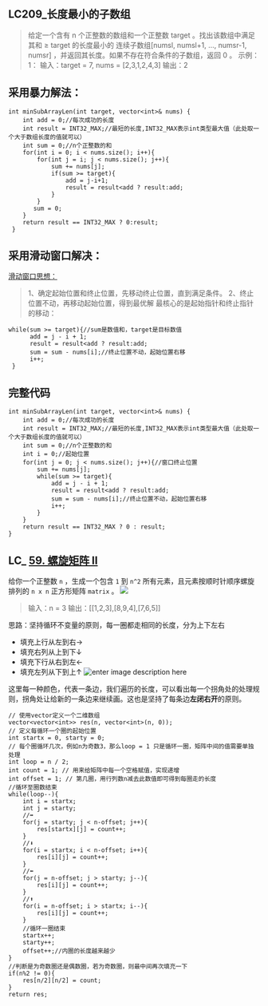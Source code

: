 ## LC209_长度最小的子数组

> 给定一个含有 n 个正整数的数组和一个正整数 target 。找出该数组中满足其和 ≥ target 的长度最小的 连续子数组[numsl, numsl+1, ..., numsr-1, numsr] ，并返回其长度。如果不存在符合条件的子数组，返回 0 。 
> 示例：
> 1： 输入：target = 7, nums = [2,3,1,2,4,3] 
> 输出：2

## 采用暴力解法：

    int minSubArrayLen(int target, vector<int>& nums) {
        int add = 0;//每次成功的长度
        int result = INT32_MAX;//最短的长度,INT32_MAX表示int类型最大值（此处取一个大于数组长度的值就可以）
        int sum = 0;//n个正整数的和
        for(int i = 0; i < nums.size(); i++){
            for(int j = i; j < nums.size(); j++){
                sum += nums[j];
                if(sum >= target){
                    add = j-i+1;
                    result = result<add ? result:add;
                }
            }
           sum = 0;          
        }
        return result == INT32_MAX ? 0:result;
     }

## 采用滑动窗口解决：
[滑动窗口思想：](https://programmercarl.com/0209.%E9%95%BF%E5%BA%A6%E6%9C%80%E5%B0%8F%E7%9A%84%E5%AD%90%E6%95%B0%E7%BB%84.html#%E6%BB%91%E5%8A%A8%E7%AA%97%E5%8F%A3)
> 1、确定起始位置和终止位置，先移动终止位置，直到满足条件。
>  2、终止位置不动，再移动起始位置，得到最优解
最核心的是起始指针和终止指针的移动：

    while(sum >= target){//sum是数值和，target是目标数值
          add = j - i + 1;
          result = result<add ? result:add;
          sum = sum - nums[i];//终止位置不动，起始位置右移
          i++;
     }

## 完整代码

    int minSubArrayLen(int target, vector<int>& nums) {
        int add = 0;//每次成功的长度
        int result = INT32_MAX;//最短的长度,INT32_MAX表示int类型最大值（此处取一个大于数组长度的值就可以）
        int sum = 0;//n个正整数的和
        int i = 0;//起始位置
        for(int j = 0; j < nums.size(); j++){//窗口终止位置
            sum += nums[j];
            while(sum >= target){
                add = j - i + 1;
                result = result<add ? result:add;
                sum = sum - nums[i];//终止位置不动，起始位置右移
                i++;
            }
        }
        return result == INT32_MAX ? 0 : result;
    }                            

## LC_ [59. 螺旋矩阵 II](https://leetcode.cn/problems/spiral-matrix-ii/)            
给你一个正整数 `n` ，生成一个包含 `1` 到 `n^2` 所有元素，且元素按顺时针顺序螺旋排列的 `n x n` 正方形矩阵 `matrix` 。
![](https://assets.leetcode.com/uploads/2020/11/13/spiraln.jpg)

> 输入：n = 3
输出：[[1,2,3],[8,9,4],[7,6,5]]

思路：坚持循环不变量的原则，每一圈都走相同的长度，分为上下左右
-   填充上行从左到右→
-   填充右列从上到下↓
-   填充下行从右到左←
-   填充左列从下到上↑
![enter image description here](https://code-thinking-1253855093.file.myqcloud.com/pics/20220922102236.png)

这里每一种颜色，代表一条边，我们遍历的长度，可以看出每一个拐角处的处理规则，拐角处让给新的一条边来继续画。这也是坚持了每条边**左闭右开**的原则。
```
// 使用vector定义一个二维数组
vector<vector<int>> res(n, vector<int>(n, 0)); 
// 定义每循环一个圈的起始位置
int startx = 0, starty = 0; 
// 每个圈循环几次，例如n为奇数3，那么loop = 1 只是循环一圈，矩阵中间的值需要单独处理
int loop = n / 2; 
int count = 1; // 用来给矩阵中每一个空格赋值，实现递增
int offset = 1; // 第几圈，用行列数n减去此数值即可得到每圈走的长度
//循环至圈数结束
while(loop--){
	int i = startx;
	int j = starty;
	//➡️
	for(j = starty; j < n-offset; j++){
		res[startx][j] = count++;
	}
	//⬇️
	for(i = startx; i < n-offset; i++){
		res[i][j] = count++;
	}
	//⬅️
	for(j = n-offset; j > starty; j--){
		res[i][j] = count++;
	}
	//⬆️
	for(i = n-offset; i > startx; i--){
		res[i][j] = count++;
	}
	//循环一圈结束
	startx++;
	starty++;
	offset++;//内圈的长度越来越少
}
//判断是为奇数圈还是偶数圈，若为奇数圈，则最中间再次填充一下
if(n%2 != 0){
	res[n/2][n/2] = count;
}
return res;
```
              
              
